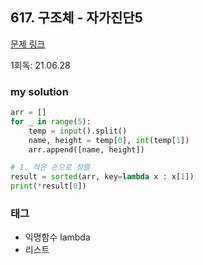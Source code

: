 ## 617. 구조체 - 자가진단5

[문제 링크](http://www.jungol.co.kr/bbs/board.php?bo_table=pbank&wr_id=254&sca=10g0)

1회독: 21.06.28



### my solution

```python
arr = []
for _ in range(5):
    temp = input().split()
    name, height = temp[0], int(temp[1])
    arr.append([name, height])

# 1. 작은 순으로 정렬
result = sorted(arr, key=lambda x : x[1])
print(*result[0])
```



### 태그

- 익명함수 lambda
- 리스트